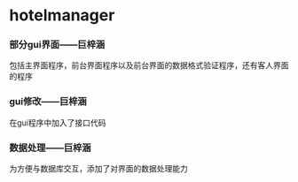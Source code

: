 # hotelmanager
### 部分gui界面——巨梓涵
包括主界面程序，前台界面程序以及前台界面的数据格式验证程序，还有客人界面的程序
### gui修改——巨梓涵
在gui程序中加入了接口代码
### 数据处理——巨梓涵
为方便与数据库交互，添加了对界面的数据处理能力
